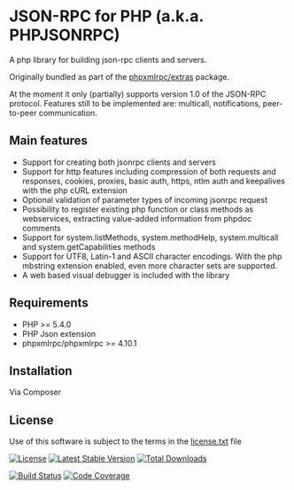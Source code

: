 JSON-RPC for PHP (a.k.a. PHPJSONRPC)
====================================

A php library for building json-rpc clients and servers.

Originally bundled as part of the [phpxmlrpc/extras](https://github.com/gggeek/phpxmlrpc-extras) package.

At the moment it only (partially) supports version 1.0 of the JSON-RPC protocol.
Features still to be implemented are: multicall, notifications, peer-to-peer communication.

Main features
-------------
* Support for creating both jsonrpc clients and servers
* Support for http features including compression of both requests and responses, cookies, proxies, basic auth, https, ntlm auth and keepalives with the php cURL extension
* Optional validation of parameter types of incoming jsonrpc request
* Possibility to register existing php function or class methods as webservices, extracting value-added information from phpdoc comments
* Support for system.listMethods, system.methodHelp, system.multicall and system.getCapabilities methods
* Support for UTF8, Latin-1 and ASCII character encodings. With the php mbstring extension enabled, even more character sets are supported.
* A web based visual debugger is included with the library

Requirements
------------

* PHP >= 5.4.0
* PHP Json extension
* phpxmlrpc/phpxmlrpc >= 4.10.1

Installation
------------

Via Composer

License
-------
Use of this software is subject to the terms in the [license.txt](license.txt) file

[![License](https://poser.pugx.org/phpxmlrpc/jsonrpc/license)](https://packagist.org/packages/phpxmlrpc/jsonrpc)
[![Latest Stable Version](https://poser.pugx.org/phpxmlrpc/jsonrpc/v/stable)](https://packagist.org/packages/phpxmlrpc/jsonrpc)
[![Total Downloads](https://poser.pugx.org/phpxmlrpc/jsonrpc/downloads)](https://packagist.org/packages/phpxmlrpc/jsonrpc)

[![Build Status](https://github.com/gggeek/phpxmlrpc-jsonrpc/actions/workflows/ci.yaml/badge.svg)](https://github.com/gggeek/phpxmlrpc-jsonrpc/actions/workflows/ci.yaml)
[![Code Coverage](https://codecov.io/gh/gggeek/phpxmlrpc-jsonrpc/branch/master/graph/badge.svg)](https://app.codecov.io/gh/gggeek/phpxmlrpc-jsonrpc)
